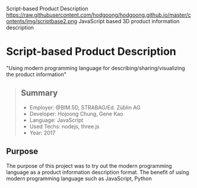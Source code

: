 Script-based Product Description
https://raw.githubusercontent.com/hodgoong/hodgoong.github.io/master/contents/img/scriptbase2.png
JavaScript based 3D product information description

# Script-based Product Description
"Using modern programming language for describing/sharing/visualizing the product information"

> ## Summary
> - Employer:  @BIM.5D, STRABAG/Ed. Züblin AG
> - Developer: Hojoong Chung, Gene Kao
> - Language: JavaScript
> - Used Techs: nodejs, three.js
> - Year: 2017

## Purpose
The purpose of this project was to try out the modern programming language as a product information description format. The benefit of using modern programming language such as JavaScript, Python 
